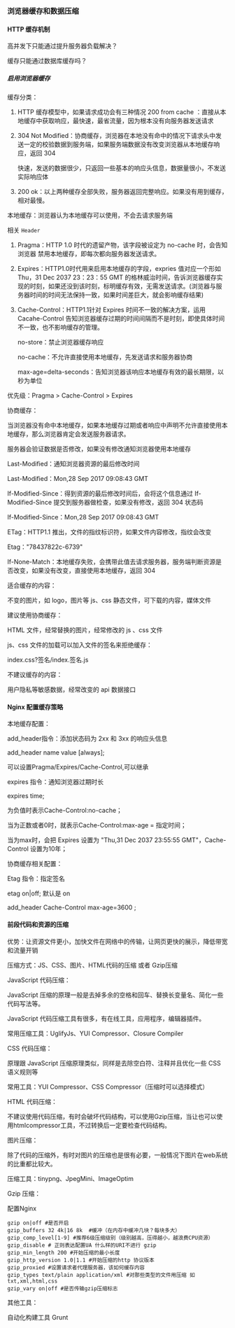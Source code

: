 ### 浏览器缓存和数据压缩

#### HTTP 缓存机制

高并发下只能通过提升服务器负载解决？

缓存只能通过数据库缓存吗？



##### 启用浏览器缓存

缓存分类：

1. HTTP 缓存模型中，如果请求成功会有三种情况 200 from cache ：直接从本地缓存中获取响应，最快速，最省流量，因为根本没有向服务器发送请求

2. 304 Not Modified：协商缓存，浏览器在本地没有命中的情况下请求头中发送一定的校验数据到服务端，如果服务端数据没有改变浏览器从本地缓存响应，返回 304

   快速，发送的数据很少，只返回一些基本的响应头信息，数据量很小，不发送实际响应体

3. 200 ok：以上两种缓存全部失败，服务器返回完整响应。如果没有用到缓存，相对最慢。

本地缓存：浏览器认为本地缓存可以使用，不会去请求服务端



相关 `Header` 

1. Pragma：HTTP 1.0 时代的遗留产物，该字段被设定为 no-cache 时，会告知浏览器 禁用本地缓存，即每次都向服务器发送请求。

2. Expires：HTTP1.0时代用来启用本地缓存的字段，expries 值对应一个形如 Thu，31 Dec 2037 23：23：55 GMT 的格林威治时间，告诉浏览器缓存实现的时刻，如果还没到该时刻，标明缓存有效，无需发送请求。(浏览器与服务器时间的时间无法保持一致，如果时间差巨大，就会影响缓存结果)

3. Cache-Control：HTTP1.1针对 Expires 时间不一致的解决方案，运用 Cacahe-Control 告知浏览器缓存过期的时间间隔而不是时刻，即使具体时间不一致，也不影响缓存的管理。

   no-store：禁止浏览器缓存响应

   no-cache：不允许直接使用本地缓存，先发送请求和服务器协商

   max-age=delta-seconds：告知浏览器该响应本地缓存有效的最长期限，以秒为单位

   

优先级：Pragma > Cache-Control > Expires



协商缓存：

当浏览器没有命中本地缓存，如果本地缓存过期或者响应中声明不允许直接使用本地缓存，那么浏览器肯定会发送服务器请求。

服务器会验证数据是否修改，如果没有修改通知浏览器使用本地缓存

Last-Modified：通知浏览器资源的最后修改时间

Last-Modified：Mon,28 Sep 2017 09:08:43 GMT

If-Modified-Since：得到资源的最后修改时间后，会将这个信息通过 If-Modified-Since 提交到服务器做检查，如果没有修改，返回  304 状态码

If-Modified-Since：Mon,28 Sep 2017 09:08:43 GMT



ETag：HTTP1.1 推出，文件的指纹标识符，如果文件内容修改，指纹会改变

Etag："78437822c-6739"

If-None-Match：本地缓存失败，会携带此值去请求服务器，服务端判断资源是否改变，如果没有改变，直接使用本地缓存，返回 304



适合缓存的内容：

不变的图片，如 logo，图片等 js、css 静态文件，可下载的内容，媒体文件



建议使用协商缓存：

HTML 文件，经常替换的图片，经常修改的 js 、css 文件



js、css 文件的加载可以加入文件的签名来拒绝缓存：

index.css?签名/index.签名.js



不建议缓存的内容：

用户隐私等敏感数据，经常改变的 api 数据接口



#### Nginx 配置缓存策略

本地缓存配置：

add_header指令：添加状态码为 2xx 和 3xx 的响应头信息

add_header name value [always];

可以设置Pragma/Expires/Cache-Control,可以继承

expires 指令：通知浏览器过期时长

expires time;

为负值时表示Cache-Control:no-cache；

当为正数或者0时，就表示Cache-Control:max-age = 指定时间；

当为max时，会把 Expires 设置为 "Thu,31 Dec 2037 23:55:55 GMT"，Cache-Control 设置为10年；



协商缓存相关配置：

Etag 指令：指定签名

etag on|off; 默认是 on

add_header Cache-Control max-age=3600 ;



#### 前段代码和资源的压缩

优势：让资源文件更小，加快文件在网络中的传输，让网页更快的展示，降低带宽和流量开销



压缩方式：JS、CSS、图片、HTML代码的压缩 或者 Gzip压缩

 

JavaScript 代码压缩：

JavaScript 压缩的原理一般是去掉多余的空格和回车、替换长变量名、简化一些代码写法等。

JavaScript 代码压缩工具有很多，有在线工具，应用程序，编辑器插件。

常用压缩工具：UglifyJs、YUI Compressor、Closure Compiler



CSS 代码压缩：

原理跟 JavaScript 压缩原理类似，同样是去除空白符、注释并且优化一些 CSS 语义规则等

常用工具：YUI Compressor、CSS Compressor（压缩时可以选择模式） 



HTML 代码压缩：

不建议使用代码压缩，有时会破坏代码结构，可以使用Gzip压缩，当让也可以使用htmlcompressor工具，不过转换后一定要检查代码结构。

 图片压缩：

除了代码的压缩外，有时对图片的压缩也是很有必要，一般情况下图片在web系统的比重都比较大。

压缩工具：tinypng、JpegMini、ImageOptim



Gzip 压缩：

配置Nginx

```
gzip on|off #是否开启
gzip_buffers 32 4k|16 8k  #缓冲（在内存中缓冲几块？每块多大）
gzip_comp_level[1-9] #推荐6级压缩级别（级别越高，压得越小，越浪费CPU资源）
gzip_disable # 正则表达配置UA 什么样的URI不进行 gzip
gzip_min_length 200 #开始压缩的最小长度
gzip_http_version 1.0|1.1 #开始压缩的http 协议版本
gzip_proxied #设置请求者代理服务器，该如何缓存内容
gzip_types text/plain application/xml #对那些类型的文件用压缩 如txt,xml,html,css
gzip_vary on|off #是否传输gzip压缩标志
```



其他工具：

自动化构建工具 Grunt

